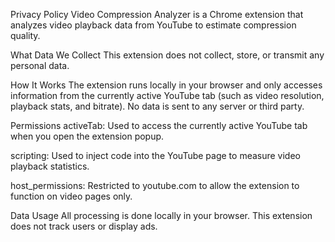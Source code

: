 Privacy Policy
Video Compression Analyzer is a Chrome extension that analyzes video playback data from YouTube to estimate compression quality.

What Data We Collect
This extension does not collect, store, or transmit any personal data.

How It Works
The extension runs locally in your browser and only accesses information from the currently active YouTube tab (such as video resolution, playback stats, and bitrate). No data is sent to any server or third party.

Permissions
activeTab: Used to access the currently active YouTube tab when you open the extension popup.

scripting: Used to inject code into the YouTube page to measure video playback statistics.

host_permissions: Restricted to youtube.com to allow the extension to function on video pages only.

Data Usage
All processing is done locally in your browser. This extension does not track users or display ads.